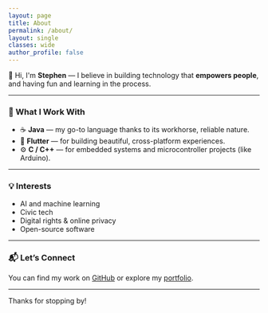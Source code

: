 ```yaml
---
layout: page
title: About
permalink: /about/
layout: single
classes: wide
author_profile: false
---
```


👋 Hi, I'm **Stephen** — I believe in building technology that **empowers people**, and having fun and learning in the process.

---

### 🧰 What I Work With

- ☕ **Java** — my go-to language thanks to its workhorse, reliable nature.
- 📱 **Flutter** — for building beautiful, cross-platform experiences.
- ⚙️ **C / C++** — for embedded systems and microcontroller projects (like Arduino).

---

### 💡 Interests

- AI and machine learning
- Civic tech
- Digital rights & online privacy
- Open-source software

---

### 📬 Let’s Connect

You can find my work on [GitHub](https://github.com/lostplusfound) or explore my [portfolio](/portfolio/).

---

Thanks for stopping by!
